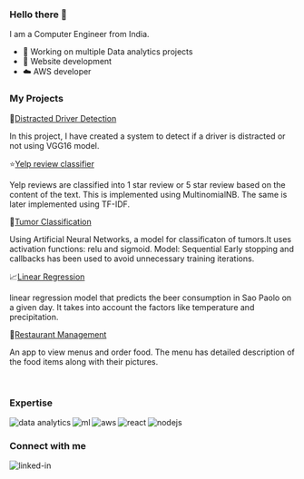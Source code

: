 ### Hello there 👋
I am a Computer Engineer from India.
- 🔭 Working on multiple Data analytics projects
- 🌱 Website development
- ☁️ AWS developer
<h3>My Projects</h3>
🚗<u>Distracted Driver Detection</u></h4>
<p>In this project, I have created a system to detect if a driver is distracted or not using VGG16 model.</p>
⭐<u>Yelp review classifier</u></h4>
<p>Yelp reviews are classified into 1 star review or 5 star review based on the content of the text. This is implemented using MultinomialNB. The same is later implemented using TF-IDF.</p>
🔬<u>Tumor Classification</u></h4>
<p>Using Artificial Neural Networks, a model for classificaton of tumors.It uses activation functions: relu and sigmoid. Model: Sequential Early stopping and callbacks has been used to avoid unnecessary training iterations.</p>
📈<u>Linear Regression</u></h4>
<p> linear regression model that predicts the beer consumption in Sao Paolo on a given day. It takes into account the factors like temperature and precipitation.</p>
🍕<u>Restaurant Management</u></h4>
<p>An app to view menus and order food. The menu has detailed description of the food items along with their pictures.</p>
<br>
<h3>Expertise</h3>
<p>
<img align="left" alt="data analytics" src="https://img.shields.io/badge/Data%20analytics-%23F2C811?style=for-the-badge&logo=powerbi&logoColor=black" />
<img align="left" alt="ml" src="https://img.shields.io/badge/Machine%20Learning-%23E2E2E2?style=for-the-badge&logo=tensorflow&logoColor=%23#FF6F00" />
<img align="left" alt="aws" src="https://img.shields.io/badge/Amazon%20AWS-%23232F3E?logo=amazon-aws&logoColor=white&style=for-the-badge" /> 
<img align="left" alt="react" src="https://img.shields.io/badge/react%20-%2320232a.svg?&style=for-the-badge&logo=react&logoColor=%2361DAFB" />
<img align="left" alt="nodejs" src="https://img.shields.io/badge/node.js%20-%2343853D.svg?&style=for-the-badge&logo=node.js&logoColor=white" /></p>
<br>
<h3> Connect with me </h4>
<a href="https://www.linkedin.com/in/janvi-phadtare-793431130/"><img align="left" alt="linked-in" src="https://img.shields.io/badge/linkedin-%230077B5.svg?&style=for-the-badge&logo=linkedin&logoColor=white" /></a>
